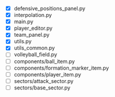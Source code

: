 - [x] defensive_positions_panel.py
- [x] interpolation.py
- [x] main.py
- [x] player_editor.py
- [x] team_panel.py
- [x] utils.py
- [x] utils_common.py
- [ ] volleyball_field.py
- [ ] components/ball_item.py
- [ ] components/formation_marker_item.py
- [ ] components/player_item.py
- [ ] sectors/attack_sector.py
- [ ] sectors/base_sector.py
